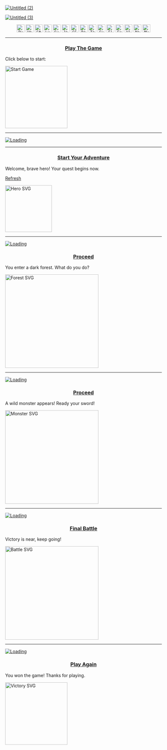 <a href="#976215130">
  <img src="https://github.com/user-attachments/assets/476cec97-2b58-4438-a9cc-a88bac13e5bf" alt="Untitled (2)">
</a>


<a href="#976215130">![Untitled (3)](https://github.com/user-attachments/assets/f24ecbb8-9de6-4364-ac76-d5fbc5564c99)</a>

<div align="center">
  <a href="#976215130"><code><img width="25" src="https://raw.githubusercontent.com/marwin1991/profile-technology-icons/refs/heads/main/icons/python.png" alt="Python" title="Python"/></code></a>
  <a href="#976215130"><code><img width="25" src="https://raw.githubusercontent.com/marwin1991/profile-technology-icons/refs/heads/main/icons/unity.png" alt="Unity" title="Unity"/></code></a>
  <a href="#976215130"><code><img width="25" src="https://raw.githubusercontent.com/marwin1991/profile-technology-icons/refs/heads/main/icons/c%23.png" alt="C#976215130" title="C#976215130"/></code></a>
  <a href="#976215130"><code><img width="25" src="https://raw.githubusercontent.com/marwin1991/profile-technology-icons/refs/heads/main/icons/lua.png" alt="Lua" title="Lua"/></code></a>
  <a href="#976215130"><code><img width="25" src="https://raw.githubusercontent.com/marwin1991/profile-technology-icons/refs/heads/main/icons/svelte.png" alt="Svelte" title="Svelte"/></code></a>
  <a href="#976215130"><code><img width="25" src="https://raw.githubusercontent.com/marwin1991/profile-technology-icons/refs/heads/main/icons/javascript.png" alt="JavaScript" title="JavaScript"/></code></a>
  <a href="#976215130"><code><img width="25" src="https://raw.githubusercontent.com/marwin1991/profile-technology-icons/refs/heads/main/icons/gcp.png" alt="GCP" title="GCP"/></code></a>
  <a href="#976215130"><code><img width="25" src="https://raw.githubusercontent.com/marwin1991/profile-technology-icons/refs/heads/main/icons/react.png" alt="React" title="React"/></code></a>
  <a href="#976215130"><code><img width="25" src="https://raw.githubusercontent.com/marwin1991/profile-technology-icons/refs/heads/main/icons/tailwind_css.png" alt="Tailwind CSS" title="Tailwind CSS"/></code></a>
  <a href="#976215130"><code><img width="25" src="https://raw.githubusercontent.com/marwin1991/profile-technology-icons/refs/heads/main/icons/supabase.png" alt="Supabase" title="Supabase"/></code></a>
  <a href="#976215130"><code><img width="25" src="https://raw.githubusercontent.com/marwin1991/profile-technology-icons/refs/heads/main/icons/firebase.png" alt="Firebase" title="Firebase"/></code></a>
  <a href="#976215130"><code><img width="25" src="https://raw.githubusercontent.com/marwin1991/profile-technology-icons/refs/heads/main/icons/express.png" alt="Express" title="Express"/></code></a>
  <a href="#976215130"><code><img width="25" src="https://raw.githubusercontent.com/marwin1991/profile-technology-icons/refs/heads/main/icons/vite.png" alt="Vite" title="Vite"/></code></a>
  <a href="#976215130"><code><img width="25" src="https://raw.githubusercontent.com/marwin1991/profile-technology-icons/refs/heads/main/icons/node_js.png" alt="Node.js" title="Node.js"/></code></a>
  <a href="#976215130"><code><img width="25" src="https://raw.githubusercontent.com/marwin1991/profile-technology-icons/refs/heads/main/icons/mysql.png" alt="MySQL" title="MySQL"/></code></a>
</div>

<hr>

<h3 align="center"><a href="#start">Play The Game</a></h3>

Click below to start:

<a href="#start"><img src="https://github.com/user-attachments/assets/9f0705a6-7957-4451-8fb3-fca187e4be4b" alt="Start Game" width="200"/></a>

---

<!-- Animation separator (reused) -->
<a id="bruh" href="#bruh">![Loading](https://github.com/user-attachments/assets/0921f8bf-086a-48a7-a2be-7fe00b0c924e)</a>

---

<h3 id="start" align="center"><a href="#step1">Start Your Adventure</a></h3>

<p>Welcome, brave hero! Your quest begins now.</p>
<a id="refresh" href="http://hamgarian.github.io/refresh">Refresh</a>

<a href="#step1"><img width="150" src="https://github.com/user-attachments/assets/0921f8bf-086a-48a7-a2be-7fe00b0c924e" alt="Hero SVG" /></a>

---

<a id="bruh" href="#bruh">![Loading](https://github.com/user-attachments/assets/0921f8bf-086a-48a7-a2be-7fe00b0c924e)</a>

<h3 id="step1" align="center"><a href="#step2">Proceed</a></h3>

<p>You enter a dark forest. What do you do?</p>

<a href="#step2"><img width="300" src="https://github.com/user-attachments/assets/f24ecbb8-9de6-4364-ac76-d5fbc5564c99" alt="Forest SVG" /></a>

---

<a id="bruh" href="#bruh">![Loading](https://github.com/user-attachments/assets/0921f8bf-086a-48a7-a2be-7fe00b0c924e)</a>

<h3 id="step2" align="center"><a href="#step3">Proceed</a></h3>

<p>A wild monster appears! Ready your sword!</p>

<a href="#step3"><img width="300" src="https://github.com/user-attachments/assets/bd9c19a0-2944-4177-8d64-1d008b7b9f77" alt="Monster SVG" /></a>

---

<a id="bruh" href="#bruh">![Loading](https://github.com/user-attachments/assets/0921f8bf-086a-48a7-a2be-7fe00b0c924e)</a>

<h3 id="step3" align="center"><a href="#final">Final Battle</a></h3>

<p>Victory is near, keep going!</p>

<a href="#final"><img width="300" src="https://github.com/user-attachments/assets/6ae7e9d2-2a33-4a9a-8b9f-360cf483eb18" alt="Battle SVG" /></a>

---

<a id="bruh" href="#bruh">![Loading](https://github.com/user-attachments/assets/0921f8bf-086a-48a7-a2be-7fe00b0c924e)</a>

<h3 id="final" align="center"><a href="#start">Play Again</a></h3>

<p>You won the game! Thanks for playing.</p>

<a href="#start"><img width="200" src="https://github.com/user-attachments/assets/9f0705a6-7957-4451-8fb3-fca187e4be4b" alt="Victory SVG" /></a>
